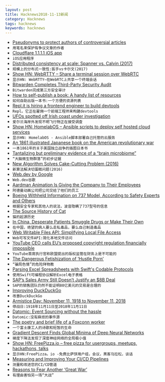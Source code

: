 ```yaml
---
layout: post
title: Hacknews2018-11-13新闻
category: Hacknews
tags: hacknews
keywords: hacknews
---
```




- [Pseudonyms to protect authors of controversial articles](https://www.bbc.co.uk/news/education-46146766)
- `用笔名来保护有争议文章的作者`
- [Cloudflare 1.1.1.1 iOS app](https://itunes.apple.com/us/app/1-1-1-1-faster-internet/id1423538627?mt=8)
- `iOS应用程序`
- [Distributed consistency at scale: Spanner vs. Calvin (2017)](http://dbmsmusings.blogspot.com/2017/04/distributed-consistency-at-scale.html)
- `规模上的分布式一致性:扳手vs卡尔文(2017)`
- [Show HN: WebRTTY – Share a terminal session over WebRTC](https://github.com/maxmcd/webrtty)
- `显示HN: WebRTTY—在WebRTC上共享一个终端会话`
- [Bitwarden Completes Third-Party Security Audit](https://blog.bitwarden.com/bitwarden-completes-third-party-security-audit-c1cc81b6d33)
- `Bitwarden完成第三方安全审计`
- [How to self-publish a book: A handy list of resources](https://blog.datascienceheroes.com/how-to-self-publish-a-book/)
- `如何自助出版一本书:一个方便的资源列表`
- [Repl.it is hiring a frontend engineer to build devtools](https://repl.it/jobs)
- `Repl。它正在雇佣一个前端工程师来构建devtools`
- [UFOs spotted off Irish coast under investigation](https://www.bbc.co.uk/news/world-europe-46181662)
- `爱尔兰海岸外发现不明飞行物正在接受调查`
- [Show HN: HomelabOS – Ansible scripts to deploy self hosted cloud services](https://gitlab.com/NickBusey/HomelabOS)
- `显示HN: HomelabOS - Ansible脚本部署自己托管的云服务`
- [An 1861 illustrated Japanese book on the American revolutionary war](https://www.reddit.com/r/history/comments/9w2v7l/the_fully_scanned_contents_of_an_1861_illustrated)
- `一本1861年的关于美国独立战争的插图日本书`
- [Tantalizing but preliminary evidence of a “brain microbiome”](https://www.sciencemag.org/news/2018/11/do-gut-bacteria-make-second-home-our-brains)
- `“大脑微生物群落”的初步证据`
- [New Algorithm Solves Cake-Cutting Problem (2016)](http://www.quantamagazine.org/new-algorithm-solves-cake-cutting-problem-20161006)
- `新算法解决切蛋糕问题(2016)`
- [Web.dev by Google](https://web.dev)
- `Web.dev谷歌`
- [Aardman Animation Is Giving the Company to Their Employees](https://www.themarysue.com/aardman-shares-employees/)
- `阿德曼动画公司把公司交给了他们的员工`
- [Boeing Withheld Information on 737 Model, According to Safety Experts and Others](https://www.wsj.com/articles/boeing-withheld-information-on-737-model-according-to-safety-experts-and-others-1542082575)
- `根据安全专家和其他人的说法，波音隐瞒了737型号的信息`
- [The Source History of Cat](https://twobithistory.org/2018/11/12/cat.html)
- `猫的起源历史`
- [In China, Desperate Patients Smuggle Drugs or Make Their Own](https://www.nytimes.com/2018/11/11/business/china-drugs-smuggled-homemade.html)
- `在中国，绝望的病人要么走私毒品，要么自己制造毒品`
- [Web Writable Files API: Simplifying Local File Access](https://developers.google.com/web/updates/2018/11/writable-files)
- `Web可写文件API:简化本地文件访问`
- [YouTube CEO calls EU’s proposed copyright regulation financially impossible](https://www.theverge.com/2018/11/12/18087250/youtube-ceo-copyright-directive-article-13-european-union)
- `YouTube首席执行官称欧盟提出的版权监管在财务上是不可能的`
- [The Dangerous Fetishization of ‘Hustle Porn’](https://melmagazine.com/en-us/story/rise-grind-and-ruin-the-dangerous-fetishization-of-hustle-porn)
- `“骗局色情”的危险拜物教`
- [Parsing Excel Spreadsheets with Swift&#39;s Codable Protocols](https://desiatov.com/swift-codable-xlsx/#title)
- `使用Swift可编程协议解析Excel电子表格`
- [SAP’s Sales Army Still Doesn’t Justify an $8B Deal](https://www.bloomberg.com/opinion/articles/2018-11-12/sap-has-to-prove-this-8-billion-deal-is-worth-it)
- `SAP的销售团队仍然不能证明80亿美元的交易是合理的`
- [Improving DuckDuckGo](https://duck.co/help/privacy/atb)
- `改善DuckDuckGo`
- [Armistice Day: November 11, 1918 to November 11, 2018](https://blogs.scientificamerican.com/anecdotes-from-the-archive/armistice-day-november-11-1918-to-november-11-2018/)
- `停战日:1918年11月11日至2018年11月11日`
- [Datomic: Event Sourcing without the hassle](https://vvvvalvalval.github.io/posts/2018-11-12-datomic-event-sourcing-without-the-hassle.html)
- `Datomic:没有麻烦的事件源`
- [The poetry and brief life of a Foxconn worker](https://libcom.org/blog/xulizhi-foxconn-suicide-poetry)
- `一个富士康工人的诗歌和短暂的生命`
- [Gradient Descent Finds Global Minima of Deep Neural Networks](https://arxiv.org/abs/1811.03804)
- `梯度下降法发现了深度神经网络的全局极小值`
- [Show HN: FreePizza.io – free pizza for usergroups, meetups, hackathons, talks](https://www.freepizza.io)
- `显示HN:FreePizza。io -免费比萨饼用户组，会议，黑客马拉松，谈话`
- [Measuring and Improving Your CI/CD Pipelines](https://blog.petegoo.com/2018/11/09/optimizing-ci-cd-pipelines/)
- `测量和改进您的CI/CD管道`
- [Reasons to Fear Another ‘Great War’](https://www.bloomberg.com/opinion/articles/2018-11-11/100-years-after-world-war-i-there-s-reason-to-fear?srnd=premium-europe)
- `有理由害怕另一场“大战”`

